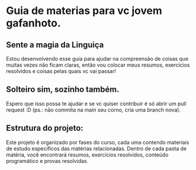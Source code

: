 # Guia de materias para vc jovem gafanhoto.

## Sente a magia da Linguiça

Estou desenvolvendo esse guia para ajudar na compreensão de coisas que muitas vezes não ficam claras, então vou colocar meus resumos, exercicios resolvidos e coisas pelas quais vc vai passar!


## Solteiro sim, sozinho também.

Espero que isso possa te ajudar e se vc quiser contribuir é só abrir um pull request :D (ps.: não commita na main seu corno, cria uma branch nova).

## Estrutura do projeto:

Este projeto é organizado por fases do curso, cada uma contendo materiais de estudo específicos das matérias relacionadas. Dentro de cada pasta de matéria, você encontrará resumos, exercícios resolvidos, conteúdo programático e provas resolvidas.
